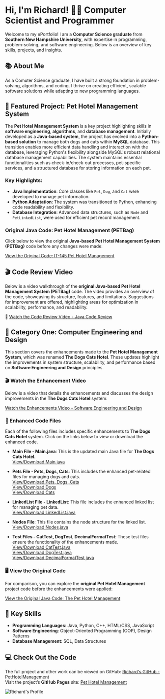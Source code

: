 # Hi, I'm Richard! 👨‍💻 Computer Scientist and Programmer

Welcome to my ePortfolio! I am a **Computer Science graduate** from **Southern New Hampshire University**, with expertise in programming, problem-solving, and software engineering. Below is an overview of key skills, projects, and insights.

## 📚 About Me

As a Comuter Science graduate, I have built a strong foundation in problem-solving, algorithms, and coding. I thrive on creating efficient, scalable software solutions while adapting to new programming languages.

## 🌟 Featured Project: **Pet Hotel Management System**

The **Pet Hotel Management System** is a key project highlighting skills in **software engineering**, **algorithms**, and **database management**. Initially developed as a **Java-based system**, the project has evolved into a **Python-based solution** to manage both dogs and cats within **MySQL** database. This transition enables more efficient data handling and interaction with the database, leveraging Python's flexibility alongside MySQL's robust relational database management capabilities. The system maintains essential functionalities such as check-in/check-out processes, pet-specific services, and a structured database for storing information on each pet.

### Key Highlights:
- **Java Implementation**: Core classes like `Pet`, `Dog`, and `Cat` were developed to manage pet information.
- **Python Adaptation**: The system was transitioned to Python, enhancing code readability and flexibility.
- **Database Integration**: Advanced data structures, such as `Node` and `PetLinkedList`, were used for efficient pet record management.

### Original Java Code: Pet Hotel Management (PETBag)

Click below to view the original **Java-based Pet Hotel Management System (PETBag)** code before any changes were made:

[View the Original Code: IT-145 Pet Hotel Management](https://github.com/RichardBack/PetHotelManagement/blob/main/IT-145PetHotelManagement.txt)

## 🎬 Code Review Video

Below is a video walkthrough of the **original Java-based Pet Hotel Management System (PETBag)** code. The video provides an overview of the code, showcasing its structure, features, and limitations. Suggestions for improvement are offered, highlighting areas for optimization in scalability, performance, and readability.

🔗 [Watch the Code Review Video - Java Code Review](https://youtu.be/0b_1pya0T1Y)

## 📂 Category One: Computer Engineering and Design

This section covers the enhancements made to the **Pet Hotel Management System**, which was renamed **The Dogs Cats Hotel**. These updates highlight the improvements in system structure, scalability, and performance based on **Software Engineering and Design** principles.

### 🎬 Watch the Enhancement Video

Below is a video that details the enhancements and discusses the design improvements in the **The Dogs Cats Hotel** system:

[Watch the Enhancements Video - Software Engineering and Design](https://youtu.be/THa4Mwbl8nI)

### 📂 Enhanced Code Files

Each of the following files includes specific enhancements to **The Dogs Cats Hotel** system. Click on the links below to view or download the enhanced code.

- **Main File - Main.java**: This is the updated main Java file for **The Dogs Cats Hotel**.  
  [View/Download Main.java](https://github.com/RichardBack/PetHotelManagement/blob/main/thedogscatshotel/Main.java)

- **Pets File - Pets, Dogs, Cats**: This includes the enhanced pet-related files for managing dogs and cats.  
  [View/Download Pets, Dogs, Cats](https://github.com/RichardBack/PetHotelManagement/blob/main/thedogscatshotel/Pets.java)  
  [View/Download Dogs](https://github.com/RichardBack/PetHotelManagement/blob/main/thedogscatshotel/Dogs.java)  
  [View/Download Cats](https://github.com/RichardBack/PetHotelManagement/blob/main/thedogscatshotel/Cats.java)

- **LinkedList File - LinkedList**: This file includes the enhanced linked list for managing pet data.  
  [View/Download LinkedList.java](https://github.com/RichardBack/PetHotelManagement/blob/main/thedogscatshotel/LinkedList.java)

- **Nodes File**: This file contains the node structure for the linked list.  
  [View/Download Nodes.java](https://github.com/RichardBack/PetHotelManagement/blob/main/thedogscatshotel/Nodes.java)

- **Test Files - CatTest, DogTest, DecimalFormatTest**: These test files ensure the functionality of the enhancements made.  
  [View/Download CatTest.java](https://github.com/RichardBack/PetHotelManagement/blob/main/thedogscatshotel/CatTest.java)  
  [View/Download DogTest.java](https://github.com/RichardBack/PetHotelManagement/blob/main/thedogscatshotel/DogTest.java)  
  [View/Download DecimalFormatTest.java](https://github.com/RichardBack/PetHotelManagement/blob/main/thedogscatshotel/DecimalFormatTest.java)

### 🖥️ View the Original Code

For comparison, you can explore the **original Pet Hotel Management** project code before the enhancements were applied:

[View the Original Java Code: The Pet Hotel Management](https://github.com/RichardBack/PetHotelManagement/blob/main/IT-145PetHotelManagement.txt)

## 🎯 Key Skills
- **Programming Languages**: Java, Python, C++, HTML/CSS, JavaScript
- **Software Engineering**: Object-Oriented Programming (OOP), Design Patterns
- **Database Management**: SQL, Data Structures

## 💻 Check Out the Code  
The full project and other work can be viewed on GitHub: [Richard's GitHub - PetHotelManagement](https://github.com/RichardBack/PetHotelManagement)  
Visit the project’s **GitHub Pages** site: [Pet Hotel Management](https://richardback.github.io/PetHotelManagement/)

![Richard's Profile](https://raw.githubusercontent.com/NewtonianLaw/NewtonianLaw.github.io/main/Github_Photo.jpg)
